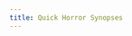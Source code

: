 ```yaml
---
title: Quick Horror Synopses
---
```


<!DOCTYPE html>
<html lang="en">
<head>
    <title>Comprehensive List of Movies</title>
    <style>
        .collapsible {
          background-color: #777;
          color: white;
          cursor: pointer;
          padding: 18px;
          width: 100%;
          border: none;
          text-align: left;
          outline: none;
          font-size: 15px;
        }
        
        .active, .collapsible:hover {
          background-color: #555;
        }
        
        .content {
          padding: 0 18px;
          display: none;
          overflow: hidden;
          background-color: #f1f1f1;
        }
        </style>
</head>
<body>
    <h1>A Comprehensive List of Movies Watched</h1>
    <button type="button" class="collapsible">October 2024</button>
    <div class="content">
    <ul>
        <li>The Mummy (1932)</li>
        <li>The invisible Man (1933)</li>
        <li>The Black Cat (1934)</li>
        <li>The Raven (1935)</li>
        <li>House of Wax (1953)</li>
        <li>Frankenstein (1931)</li>
        <li>Killer Klowns from Outer Space (1988)</li>
        <li>Dr. Jekyll and Mr. Hyde (1931)</li>
        <li>The Walking Dead (1936)</li>
        <li>Murder in the Rue Morgue (1932)</li>
        <li>Bedlam (1946)</li>
        <li>The Ghoul (1933)</li>
        <li>The Devil Doll (1936)</li>
        <li>White Zombie (1932)</li>
        <li>The Man Who Changed His Mind (1936)</li>
        <li>Island of Lost Souls (1932)</li>
        <li>The Black Room (1935)</li>
        <li>The Body Snatcher (1945)</li>
        <li>Nosferatu: A Symphony of Horror  (1922)</li>
        <li>The Vampire Bat (1933)</li>
        <li>Dracula (1931)</li>
        <li>The Corpse Vanishes (1942)</li>
        <li>Night of Terror (1933)</li>
        <li>The Phantom Creeps (1939)</li>
        <li>The Dark Eyes of London (1939)</li>
        <li>Dr. Jekyll and Mr. Hyde (1913)</li>
        <li>Le Manoir du Diable (1896)</li>
        <li>The Cabinet of Dr. Caligari (1920)</li>
        <li>Revolt of the Zombies (1936)</li>
        <li>Waxworks (1924)</li>
        <li>Black Friday (1940)</li>
        <li>Freaks (1932)</li>
        <li>Bluebeard (1901)</li>
        <li>Phantom Ship (1935)</li>
        <li>Secret of the Blue Room (1933)</li>
        <li>The Demon Barber of Fleet Street (1936)</li>
        <li>Bowery at Midnight (1942)</li>
        <li>Night Monster (1942)</li>
        <li>The Thing From Another World (1951)</li>
        <li>The Monster Walks (1932)</li>
        <li>The Crime of Dr. Crespi (1935)</li>
        <li>The Strange Case of Doctor Rx (1942)</li>
        <li>House of Mystery (1934)</li>
        <li>Häxan (1922)</li>
        <li>Invisible Ghost (1941)</li>
        <li>The Wolf Man (1941)</li>
        <li>The Hands of Orlac (1924)</li>
        <li>A Bucket of Blood (1959)</li>
        <li>The Face at the Window (1939)</li>
        <li>The Little Shop of Horrors (1960)</li>
        <li>The Man Who Laughs (1928)</li>
        <li>The Return of the Vampire (1943)</li>
        <li>Son of Ingagi (1940)</li>
        <li>Night of the Living Dead (1968)</li>
        <li>The Living Ghost (1942)</li>
        <li>Dr. Jekyll and Mr. Hyde (1920)</li>
        <li>The Ape (1940)</li>
        <li>Faust (1926)</li>
        <li>La Chute de la Maison Usher (1928)</li>
        <li>The Monster (1925)</li>
        <li>Le Monstre (1903)</li>
        <li>The Old Dark House (1932)</li>
        <li>The Neanderthal Man (1953)</li>
        </ul>
        </div>
        <button type="button" class="collapsible">November 2024</button>
        <div class="content">
        <ul>
        <li>Unheimliche Geschichten (1919)</li>
<li>The Raven (1963)</li>
<li>The Thing (1982)</li>
<li>The Golem: How He Came into the World (1920)</li>
<li>The Robot Vs. the Aztec Mummy (1958)</li>
<li>The Monkey's Paw (1948)</li>
<li>Them! (1954)</li>
<li>Freakshow (2007)</li>
<li>The Ape Man (1943)</li>
<li>Teenagers From Outer Space (1959)</li>
<li>Hands of a Stranger (1962)</li>
<li>The Mummy (1959)</li>
<li>The Gorilla (1939)</li>
<li>The Brute Man (1946)</li>
<li>The Wasp Woman (1959)</li>
<li>The Rogues’ Tavern (1936)</li>
<li>It Came From Beneath the Sea (1955)</li>
<li>Monster On the Campus (1958)</li>
<li>The Student of Prague (1913)</li>
<li>The Mad Monster (1942)</li>
<li>The Drums of Jeopardy (1931)</li>
<li>The Infernal Cauldron (1903)</li>
<li>Halloween (1978)</li>
<li>The Tell-Tale Heart (1960)</li>
<li>The Telltale Heart (1928)</li>
<li>Frankenstein (1910)</li>
<li>Bride of the Monster (1955)</li>
<li>Il Caso Valdemar (1936)</li>
<li>Der geheimnisvolle Klub (1913)</li>
<li>Danse Macabre (1922)</li>
<li>House on Haunted Hill (1959)</li>
<li>Castle of the Living Dead (1964)</li>
<li>House of 1000 Corpses (2003)</li>
<li>Indestructible Man (1956)</li>
<li>The Texas Chain Saw Massacre (1974)</li>
<li>The Descent (2005)</li>
<li>The Belko Experiment (2016)</li>
<li>Torture Ship (1939)</li>
<li>Saw III (2006)</li>
<li>Saw IV (2007)</li>
<li>Saw V (2008)</li>
<li>Saw VI (2009)</li>
<li>Saw 3D: The Final Chapter (2010)</li>
<li>Jigsaw (2017)</li>
<li>Chopping Mall (1986)</li>
<li>Children of the Corn (1984)</li>
<li>Leprechaun (1993)</li>
<li>Leprechaun 2 (1994)</li>
<li>Leprechaun 3 (1995)</li>
<li>Leprechaun 4: In Space (1996)</li>
<li>Leprechaun 5: In the Hood (2000)</li>
<li>Leprechaun 6: Back 2 Tha Hood (2003)</li>
<li>Leprechaun: Origins (2014)</li>
<li>Eraserhead (1977)</li>
<li>Evil Bong (2006)</li>
<li>ThanksKilling (2008)</li>
<li>The Devil Bat (1940)</li>
<li>The Tingler (1959)</li>
</ul>
</div>
<button type="button" class="collapsible">December 2024</button>
<div class="content">
<ul>
<li>Horror of Party Beach (1964)</li>
<li>Ice Cream Man (1995)</li>
<li>Silent Night, Deadly Night (1984)</li>
<li>A Shriek in the Night (1933)</li>
<li>Basket Case (1982)</li>
<li>The Last Man on Earth (1964)</li>
<li>Suspiria (1977)</li>
<li>The Earth Dies Screaming (1964)</li>
<li>Silent Night, Deadly Night Part 2 (1987)</li>
<li>The Dentist (1996)</li>
<li>The Dentist 2 (1998)</li>
<li>Silent Night, Deadly Night 3: Better Watch Out! (1989)</li>
<li>Silent Night, Deadly Night 4: Initiation (1990)</li>
<li>Silent Night, Deadly Night 5: The Toy Maker (1991)</li>
<li>Bloody New Year (1987)</li>
<li>Black Christmas (1974)</li>
<li>The Brain Eaters (1958)</li>
<li>It Came from Outer Space (1953)</li>
<li>Evil Bong 2: King Bong (2009)</li>
<li>Evil Bong 3: Reefer Madness (2011)</li>
<li>Silent Night, Bloody Night (1972)</li>
<li>Silent Night (2012)</li>
<li>Christmas Evil (1980)</li>
<li>Dead End (2003)</li>
<li>Better Watch Out (2016)</li>
<li>Gremlins (1984)</li>
<li>Shivers (1975)</li>
<li>The Hunchback of Notre Dame (1939)</li>
<li>Stigmata (1999)</li>
<li>Invasion of the Body Snatchers (1978)</li>
<li>Forbidden Planet (1956)</li>
<li>Empire of the Ants (1977)</li>
<li>Beyond Re-Animator (2003)</li>
<li>The Phantom of the Opera (1925)</li>
<li>New Year’s Evil (1980)</li>
<li>Mystery of the Wax Museum (1933)</li>
<li>Terror Train (1980)</li>
</ul>
</div>
<button type="button" class="collapsible">January 2025</button>
<div class="content">
<ul>
<li>The Blob (1958)</li>
<li>The Giant Gila Monster (1959)</li>
<li>The Crimes of Stephen Hawke (1936)</li>
<li>The Cat and the Canary (1927)</li>
<li>Invaders From Mars (1953)</li>
<li>Earth vs. the Spider (1958)</li>
<li>The Pit and the Pendulum (1961)</li>
<li>House of Usher (1960)</li>
<li>The Premature Burial (1962)</li>
<li>The Haunted Palace (1963)</li>
<li>A Page of Madness (1926)</li>
<li>The Masque of the Red Death (1964)</li>
<li>Giant From the Unknown (1958)</li>
<li>From Hell It Came (1957)</li>
<li>The Bat (1959)</li>
<li>Haunt (2019)</li>
<li>Crypt of the Vampire (1964)</li>
<li>The Torture Chamber of Dr. Sadism (1967)</li>
<li>The Flesh Eaters (1964)</li>
<li>Creature With the Atom Brain (1955)</li>
<li>The H-Man (1958)</li>
<li>Attack of the Crab Monsters (1957)</li>
<li>Monster from Green Hell (1957)</li>
<li>Nosferatu (2024)</li>
<li>Evil Bong 420 (2015)</li>
<li>Evil Bong: High-5! (2016)</li>
<li>4D Man (1959)</li>
<li>Mr. Sardonicus (1961)</li>
<li>The Two Faces of Dr. Jekyll (1960)</li>
<li>Calling Dr. Death (1943)</li>
<li>The Beast From the Beginning of Time (1965)</li>
<li>The Creeping Flesh (1973)</li>
<li>Killers From Space (1954)</li>
</ul>
</div>
<button type="button" class="collapsible">February 2025</button>
<div class="content">
<ul>
<li>Man Beast (1956)</li>
<li>The Woman Eater (1958)</li>
<li>Final Destination 2 (2003)</li>
<li>The Phantom From 10,000 Leagues (1955)</li>
<li>The Flying Serpent (1946)</li>
<li>Monster From the Ocean Floor (1954)</li>
<li>The Hideous Sun Demon (1958)</li>
<li>Night of the Blood Beast (1958)</li>
<li>Ready or Not (2019)</li>
<li>Willy's Wonderland (2021)</li>
<li>The Beast With 1,000,000 Eyes! (1955)</li>
    </ul>
    </div>
    <script>
        var coll = document.getElementsByClassName("collapsible");
        var i;
        
        for (i = 0; i < coll.length; i++) {
          coll[i].addEventListener("click", function() {
            this.classList.toggle("active");
            var content = this.nextElementSibling;
            if (content.style.display === "block") {
              content.style.display = "none";
            } else {
              content.style.display = "block";
            }
          });
        }
        </script>
